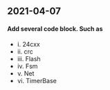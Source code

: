 
## 2021-04-07

#### Add several code block. Such as
- i. 24cxx
- ii. crc
- iii. Flash
- iv. Fsm
- v. Net
- vi. TimerBase
